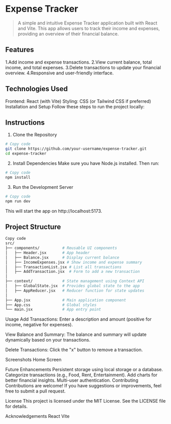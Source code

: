 # Expense Tracker
> A simple and intuitive Expense Tracker application built with React and Vite. This app allows users to track their income and expenses, providing an overview of their financial balance.

## Features
1.Add income and expense transactions.
2.View current balance, total income, and total expenses.
3.Delete transactions to update your financial overview.
4.Responsive and user-friendly interface.

## Technologies Used
Frontend: React (with Vite)
Styling: CSS (or Tailwind CSS if preferred)
Installation and Setup
Follow these steps to run the project locally:


## Instructions
1. Clone the Repository

```bash
# Copy code
git clone https://github.com/your-username/expense-tracker.git
cd expense-tracker
```

2. Install Dependencies
Make sure you have Node.js installed. Then run:

```bash
# Copy code
npm install
```

3. Run the Development Server

```bash
# Copy code
npm run dev
```

This will start the app on http://localhost:5173.

## Project Structure
```bash
Copy code
src/
├── components/          # Reusable UI components
│   ├── Header.jsx       # App header
│   ├── Balance.jsx      # Display current balance
│   ├── IncomeExpenses.jsx # Show income and expense summary
│   ├── TransactionList.jsx # List all transactions
│   ├── AddTransaction.jsx  # Form to add a new transaction
│
├── context/             # State management using Context API
│   ├── GlobalState.jsx  # Provides global state to the app
│   ├── AppReducer.jsx   # Reducer function for state updates
│
├── App.jsx              # Main application component
├── App.css              # Global styles
└── main.jsx             # App entry point
```

Usage
Add Transactions:
Enter a description and amount (positive for income, negative for expenses).

View Balance and Summary:
The balance and summary will update dynamically based on your transactions.

Delete Transactions:
Click the "x" button to remove a transaction.

Screenshots
Home Screen

Future Enhancements
Persistent storage using local storage or a database.
Categorize transactions (e.g., Food, Rent, Entertainment).
Add charts for better financial insights.
Multi-user authentication.
Contributing
Contributions are welcome! If you have suggestions or improvements, feel free to submit a pull request.

License
This project is licensed under the MIT License. See the LICENSE file for details.

Acknowledgements
React
Vite
